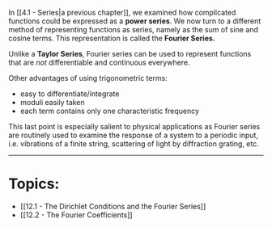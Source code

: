 In [[4.1 - Series|a previous chapter]], we examined how complicated functions could be expressed as a **power series**. We now turn to a different method of representing functions as series, namely as the sum of sine and cosine terms. This representation is called the **Fourier Series.**

Unlike a **Taylor Series**, Fourier series can be used to represent functions that are *not* differentiable and continuous everywhere. 

Other advantages of using trigonometric terms:
- easy to differentiate/integrate
- moduli easily taken
- each term contains only one characteristic frequency

This last point is especially salient to physical applications as Fourier series are routinely used to examine the response of a system to a periodic input, i.e. vibrations of a finite string, scattering of light by diffraction grating, etc.

___

# Topics:

- [[12.1 - The Dirichlet Conditions and the Fourier Series]]
- [[12.2 - The Fourier Coefficients]]

